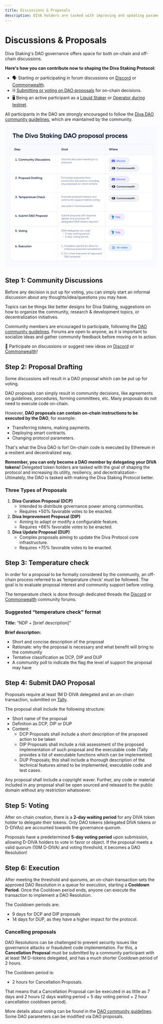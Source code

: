 ```yaml
---
title: Discussions & Proposals
description: DIVA holders are tasked with improving and updating parameters for the benefit of the Diva Staking Protocol. 
---
```


# Discussions & Proposals

Diva Staking's DAO governance offers space for both on-chain and off-chain discussions.

**Here's how you can contribute now to shaping the Diva Staking Protocol:**

- 🗣️ Starting or participating in forum discussions on [Discord](https://discord.com/channels/1041618287500460083/1129055607148773386) or [Commonwealth](https://commonwealth.im/divastaking/discussions).
- ⛓️ [Submitting or voting on DAO proposals](https://www.tally.xyz/gov/diva) for on-chain decisions.
- 🖥️ Being an active participant as a [Liquid Staker](https://stake.diva.community) or [Operator during testnet](https://docs.staking.foundation/operators).

All participants in the DAO are strongly encouraged to follow the [Diva DAO community guidelines](https://github.com/staking-foundation/diva-dao/blob/main/Community-Guidelines.md), which are maintained by the community.

<div style={{textAlign: 'center'}}>

![Liquid Staking](img/dao-proposals.png)
</div>


## Step 1: Community Discussions

Before any decision is put up for voting, you can simply start an informal discussion about any thoughts/idea/questions you may have.

Topics can be things like better designs for Diva Staking, suggestions on how to organize the community, research & development topics, or decentralization initiatives.

Community members are encouraged to participate, following the [DAO community guidelines](https://github.com/staking-foundation/diva-dao/blob/main/Community-Guidelines.md). Forums are open to anyone, as it is important to socialize ideas and gather community feedback before moving on to action.

💬 Participate on discussions or suggest new ideas on [Discord](https://discord.com/channels/1041618287500460083/1129055607148773386) or [Commonwealth](https://commonwealth.im/divastaking/discussions)!

## Step 2: Proposal Drafting

Some discussions will result in a DAO proposal which can be put up for voting.

DAO proposals can simply result in community decisions, like agreements on guidelines, procedures, forming committees, etc. Many proposals do not need to execute code on-chain.

However, **DAO proposals can contain on-chain instructions to be executed by the DAO**, for example:

- Transferring tokens, making payments.
- Deploying smart contracts.
- Changing protocol parameters.

That's what the Diva DAO is for! On-chain code is executed by Ethereum in a resilient and decentralized way.

**Remember, you can only become a DAO member by delegating your DIVA tokens!** Delegated token holders are tasked with the goal of shaping the protocol and increasing its utility, resiliency, and decentralization - Ultimately, the DAO is tasked with making the Diva Staking Protocol better.


### Three Types of Proposals

1. **Diva Curation Proposal (DCP)**
    - Intended to distribute governance power among communities.
    - Requires +50% favorable votes to be enacted.
2. **Diva Improvement Proposal (DIP)**
    - Aiming to adapt or modify a configurable feature.
    - Requires +66% favorable votes to be enacted.
3. **Diva Update Proposal (DUP)**
    - Complex proposals aiming to update the Diva Protocol core infrastructure.
    - Requires +75% favorable votes to be enacted.


## Step 3: Temperature check 

In order for a proposal to be formally considered by the community, an off-chain process referred to as ‘temperature check’ must be followed. The goal is to evaluate proposal interest and community support before voting.

The temperature check is done through dedicated threads the [Discord](https://discord.com/channels/1041618287500460083/1129055607148773386) or [Commonwealth](https://commonwealth.im/divastaking/discussions) community forums.

### Suggested “temperature check” format

**Title:** “NDP + [brief description]”

**Brief description:** 
- Short and concise description of the proposal
- Rationale: why the proposal is necessary and what benefit will bring to the community
- Tentative classification as DCP, DIP and DUP
- A community poll to indicate the flag the level of support the proposal may have


## Step 4: Submit DAO Proposal

Proposals require at least 1M D-DIVA delegated and an on-chain transaction, submitted on [Tally](https://tally.xyz/gov/diva).

The proposal shall include the following structure:

- Short name of the proposal
- Definition as DCP, DIP or DUP
- Content:
  - DCP Proposals shall include a short description of the proposed action to be taken
  - DIP Proposals shall include a risk assessment of the proposed implementation of such proposal and the executable code (Tally provides a list of executable functions which can be implemented)
  - DUP Proposals; this shall include a thorough description of the technical features aimed to be implemented, executable code and test cases.

Any proposal shall include a copyright waver. Further, any code or material included in any proposal shall be open sourced and released to the public domain without any restriction whatsoever.


## Step 5: Voting

After on-chain creation, there is a **2-day waiting period** for any DIVA token holder to delegate their tokens. Only DAO tokens (delegated DIVA tokens or D-DIVAs) are accounted towards the governance quorum.

Proposals have a predetermined **5-day voting period** upon submission, allowing D-DIVA holders to vote in favor or object. If the proposal meets a valid quorum (10M D-DIVA) and voting threshold, it becomes a DAO Resolution!


## Step 6: Execution

After meeting the threshold and quorums, an on-chain transaction sets the approved DAO Resolution in a queue for execution, starting a **Cooldown Period**. 
Once the Cooldown period ends, anyone can execute the transaction to implement a DAO Resolution.

The Cooldown periods are:
- 9 days for DCP and DIP proposals
- 14 days for DUP, as they have a higher impact for the protocol.

### Cancelling proposals

DAO Resolutions can be challenged to prevent security issues like governance attacks or fraudulent code implementation. 
For this, a **Cancellation Proposal** must be submitted by a community participant with at least 1M D-tokens delegated, and has a much shorter Cooldown period of 2 hours.

The Cooldown period is:
- 2 hours for Cancellation Proposals.

That means that a Cancellation Proposal can be executed in as little as 7 days and 2 hours (2 days waiting period + 5 day voting period + 2 hour cancellation cooldown period).

More details about voting can be found in the [DAO community guidelines](https://github.com/staking-foundation/diva-dao/blob/main/Community-Guidelines.md). Some DAO parameters can be modified via DAO proposals.
